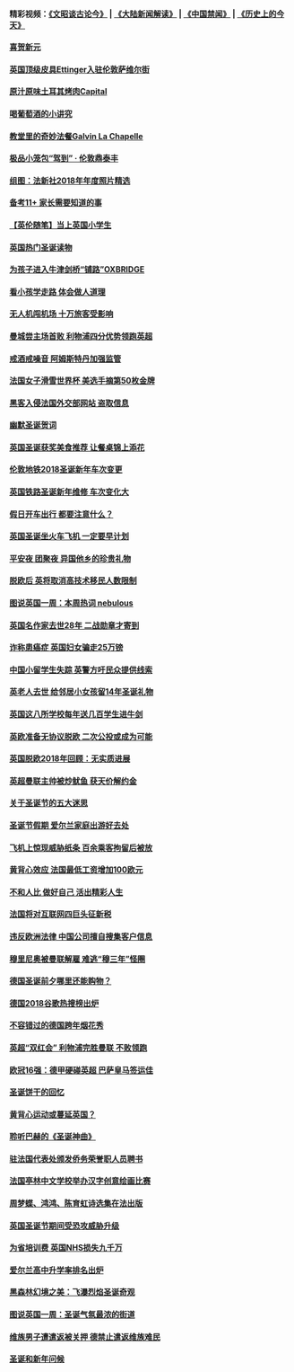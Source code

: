 #### 精彩视频：[《文昭谈古论今》](https://github.com/gfw-breaker/wenzhao/blob/master/README.md?t=12280630) | [《大陆新闻解读》](https://github.com/gfw-breaker/ntdtv-comedy/blob/master/README.md?t=12280630) | [《中国禁闻》](https://github.com/gfw-breaker/ntdtv-news/blob/master/README.md?t=12280630) | [《历史上的今天》](https://github.com/gfw-breaker/today-in-history/blob/master/README.md?t=12280630) 

#### [喜贺新元](../pages/nsc974/n10936605.md?t=12280630) 

#### [英国顶级皮具Ettinger入驻伦敦萨维尔街](../pages/nsc974/n10936595.md?t=12280630) 

#### [原汁原味土耳其烤肉Capital](../pages/nsc974/n10936573.md?t=12280630) 

#### [喝葡萄酒的小讲究](../pages/nsc974/n10936535.md?t=12280630) 

#### [教堂里的奇妙法餐Galvin La Chapelle](../pages/nsc974/n10935913.md?t=12280630) 

#### [极品小笼包“驾到” · 伦敦鼎泰丰](../pages/nsc974/n10935791.md?t=12280630) 

#### [组图：法新社2018年年度照片精选](../pages/nsc974/n10935213.md?t=12280630) 

#### [备考11+ 家长需要知道的事](../pages/nsc974/n10934312.md?t=12280630) 

#### [【英伦随笔】当上英国小学生](../pages/nsc974/n10934305.md?t=12280630) 

#### [英国热门圣诞读物](../pages/nsc974/n10934285.md?t=12280630) 

#### [为孩子进入牛津剑桥“铺路”OXBRIDGE](../pages/nsc974/n10934233.md?t=12280630) 

#### [看小孩学走路 体会做人道理](../pages/nsc974/n10934169.md?t=12280630) 

#### [无人机闯机场  十万旅客受影响](../pages/nsc974/n10934028.md?t=12280630) 

#### [曼城尝主场首败 利物浦四分优势领跑英超](../pages/nsc974/n10932818.md?t=12280630) 

#### [戒酒戒噪音 阿姆斯特丹加强监管](../pages/nsc974/n10928070.md?t=12280630) 

#### [法国女子滑雪世界杯 美选手摘第50枚金牌](../pages/nsc974/n10927351.md?t=12280630) 

#### [黑客入侵法国外交部网站 盗取信息](../pages/nsc974/n10927269.md?t=12280630) 

#### [幽默圣诞贺词](../pages/nsc974/n10926672.md?t=12280630) 

#### [英国圣诞获奖美食推荐 让餐桌锦上添花](../pages/nsc974/n10926641.md?t=12280630) 

#### [伦敦地铁2018圣诞新年车次变更](../pages/nsc974/n10926629.md?t=12280630) 

#### [英国铁路圣诞新年维修 车次变化大](../pages/nsc974/n10926618.md?t=12280630) 

#### [假日开车出行 都要注意什么？](../pages/nsc974/n10926610.md?t=12280630) 

#### [英国圣诞坐火车飞机 一定要早计划](../pages/nsc974/n10926599.md?t=12280630) 

#### [平安夜 团聚夜 异国他乡的珍贵礼物](../pages/nsc974/n10925634.md?t=12280630) 

#### [脱欧后 英将取消高技术移民人数限制](../pages/nsc974/n10924981.md?t=12280630) 

#### [图说英国一周：本周热词 nebulous](../pages/nsc974/n10925020.md?t=12280630) 

#### [英国名作家去世28年 二战勋章才寄到](../pages/nsc974/n10925014.md?t=12280630) 

#### [诈称患癌症 英国妇女骗走25万镑](../pages/nsc974/n10925008.md?t=12280630) 

#### [中国小留学生失踪  英警方吁民众提供线索](../pages/nsc974/n10925001.md?t=12280630) 

#### [英老人去世 给邻居小女孩留14年圣诞礼物](../pages/nsc974/n10924997.md?t=12280630) 

#### [英国这八所学校每年送几百学生进牛剑](../pages/nsc974/n10924990.md?t=12280630) 

#### [英欧准备无协议脱欧 二次公投或成为可能](../pages/nsc974/n10923373.md?t=12280630) 

#### [英国脱欧2018年回顾：无实质进展](../pages/nsc974/n10923355.md?t=12280630) 

#### [英超曼联主帅被炒鱿鱼 获天价解约金](../pages/nsc974/n10922656.md?t=12280630) 

#### [关于圣诞节的五大迷思](../pages/nsc974/n10919864.md?t=12280630) 

#### [圣诞节假期 爱尔兰家庭出游好去处](../pages/nsc974/n10919966.md?t=12280630) 

#### [飞机上惊现威胁纸条 百余乘客拘留后被放](../pages/nsc974/n10920081.md?t=12280630) 

#### [黄背心效应 法国最低工资增加100欧元](../pages/nsc974/n10919737.md?t=12280630) 

#### [不和人比 做好自己 活出精彩人生](../pages/nsc974/n10920053.md?t=12280630) 

#### [法国将对互联网四巨头征新税](../pages/nsc974/n10919837.md?t=12280630) 

#### [违反欧洲法律 中国公司擅自搜集客户信息](../pages/nsc974/n10918199.md?t=12280630) 

#### [穆里尼奥被曼联解雇 难逃“穆三年”怪圈](../pages/nsc974/n10919101.md?t=12280630) 

#### [德国圣诞前夕哪里还能购物？](../pages/nsc974/n10918186.md?t=12280630) 

#### [德国2018谷歌热搜榜出炉](../pages/nsc974/n10918077.md?t=12280630) 

#### [不容错过的德国跨年烟花秀](../pages/nsc974/n10917989.md?t=12280630) 

#### [英超“双红会” 利物浦完胜曼联 不败领跑](../pages/nsc974/n10917557.md?t=12280630) 

#### [欧冠16强：德甲硬碰英超 巴萨皇马签运佳](../pages/nsc974/n10917207.md?t=12280630) 

#### [圣诞饼干的回忆](../pages/nsc974/n10916160.md?t=12280630) 

#### [黄背心运动或蔓延英国？](../pages/nsc974/n10915769.md?t=12280630) 

#### [聆听巴赫的《圣诞神曲》](../pages/nsc974/n10910868.md?t=12280630) 

#### [驻法国代表处颁发侨务荣誉职人员聘书](../pages/nsc974/n10912829.md?t=12280630) 

#### [法国亭林中文学校举办汉字创意绘画比赛](../pages/nsc974/n10912809.md?t=12280630) 

#### [周梦蝶、鸿鸿、陈育虹诗选集在法出版](../pages/nsc974/n10912778.md?t=12280630) 

#### [英国圣诞节期间受恐攻威胁升级](../pages/nsc974/n10911486.md?t=12280630) 

#### [为省培训费  英国NHS损失九千万](../pages/nsc974/n10911478.md?t=12280630) 

#### [爱尔兰高中升学率排名出炉](../pages/nsc974/n10910761.md?t=12280630) 

#### [黑森林幻境之美：飞瀑烈焰圣诞奇观](../pages/nsc974/n10909442.md?t=12280630) 

#### [图说英国一周：圣诞气氛最浓的街道](../pages/nsc974/n10909173.md?t=12280630) 

#### [维族男子遭遣返被关押 德禁止遣返维族难民](../pages/nsc974/n10908943.md?t=12280630) 

#### [圣诞和新年问候](../pages/nsc974/n10909160.md?t=12280630) 

